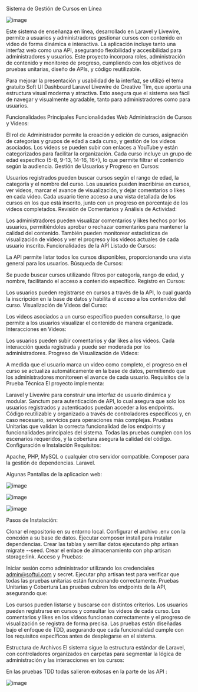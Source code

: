 Sistema de Gestión de Cursos en Línea

![image](https://github.com/user-attachments/assets/a4e5a857-7c0d-4db7-9982-36ddd26012aa)



Este sistema de enseñanza en línea, desarrollado en Laravel y Livewire, permite a usuarios y administradores gestionar cursos con contenido en video de forma dinámica e interactiva. La aplicación incluye tanto una interfaz web como una API, asegurando flexibilidad y accesibilidad para administradores y usuarios. Este proyecto incorpora roles, administración de contenido y monitoreo de progreso, cumpliendo con los objetivos de pruebas unitarias, diseño de APIs, y código reutilizable.

Para mejorar la presentación y usabilidad de la interfaz, se utilizó el tema gratuito Soft UI Dashboard Laravel Livewire de Creative Tim, que aporta una estructura visual moderna y atractiva. Esto asegura que el sistema sea fácil de navegar y visualmente agradable, tanto para administradores como para usuarios.

Funcionalidades Principales
Funcionalidades Web
Administración de Cursos y Videos:

El rol de Administrador permite la creación y edición de cursos, asignación de categorías y grupos de edad a cada curso, y gestión de los videos asociados.
Los videos se pueden subir con enlaces a YouTube y están categorizados para facilitar la organización.
Cada curso incluye un grupo de edad específico (5-8, 9-13, 14-16, 16+), lo que permite filtrar el contenido según la audiencia.
Gestión de Usuarios y Progreso en Cursos:

Usuarios registrados pueden buscar cursos según el rango de edad, la categoría y el nombre del curso.
Los usuarios pueden inscribirse en cursos, ver videos, marcar el avance de visualización, y dejar comentarios o likes en cada video.
Cada usuario tiene acceso a una vista detallada de los cursos en los que está inscrito, junto con un progreso en porcentaje de los videos completados.
Revisión de Comentarios y Análisis de Actividad:

Los administradores pueden visualizar comentarios y likes hechos por los usuarios, permitiéndoles aprobar o rechazar comentarios para mantener la calidad del contenido.
También pueden monitorear estadísticas de visualización de videos y ver el progreso y los videos actuales de cada usuario inscrito.
Funcionalidades de la API
Listado de Cursos:

La API permite listar todos los cursos disponibles, proporcionando una vista general para los usuarios.
Búsqueda de Cursos:

Se puede buscar cursos utilizando filtros por categoría, rango de edad, y nombre, facilitando el acceso a contenido específico.
Registro en Cursos:

Los usuarios pueden registrarse en cursos a través de la API, lo cual guarda la inscripción en la base de datos y habilita el acceso a los contenidos del curso.
Visualización de Videos del Curso:

Los videos asociados a un curso específico pueden consultarse, lo que permite a los usuarios visualizar el contenido de manera organizada.
Interacciones en Videos:

Los usuarios pueden subir comentarios y dar likes a los videos. Cada interacción queda registrada y puede ser moderada por los administradores.
Progreso de Visualización de Videos:

A medida que el usuario marca un video como completo, el progreso en el curso se actualiza automáticamente en la base de datos, permitiendo que los administradores monitoreen el avance de cada usuario.
Requisitos de la Prueba Técnica
El proyecto implementa:

Laravel y Livewire para construir una interfaz de usuario dinámica y modular.
Sanctum para autenticación de API, lo cual asegura que solo los usuarios registrados y autenticados puedan acceder a los endpoints.
Código reutilizable y organizado a través de controladores específicos y, en caso necesario, servicios para operaciones más complejas.
Pruebas Unitarias que validan la correcta funcionalidad de los endpoints y funcionalidades principales del sistema. Todas las pruebas cumplen con los escenarios requeridos, y la cobertura asegura la calidad del código.
Configuración e Instalación
Requisitos:

Apache, PHP, MySQL o cualquier otro servidor compatible.
Composer para la gestión de dependencias.
Laravel.


Algunas Pantallas de la aplicacion web:


![image](https://github.com/user-attachments/assets/9e3c5b87-5156-4529-9fd6-4d06b0e6023f)


![image](https://github.com/user-attachments/assets/6121311c-1881-432b-824d-bc66fd06bb93)

![image](https://github.com/user-attachments/assets/13491eaf-d72e-49a7-ae4e-73242ad4479e)

Pasos de Instalación:



Clonar el repositorio en su entorno local.
Configurar el archivo .env con la conexión a su base de datos.
Ejecutar composer install para instalar dependencias.
Crear las tablas y semillar datos ejecutando php artisan migrate --seed.
Crear el enlace de almacenamiento con php artisan storage:link.
Acceso y Pruebas:

Iniciar sesión como administrador utilizando los credenciales admin@softui.com y secret.
Ejecutar php artisan test para verificar que todas las pruebas unitarias están funcionando correctamente.
Pruebas Unitarias y Cobertura
Las pruebas cubren los endpoints de la API, asegurando que:

Los cursos pueden listarse y buscarse con distintos criterios.
Los usuarios pueden registrarse en cursos y consultar los videos de cada curso.
Los comentarios y likes en los videos funcionan correctamente y el progreso de visualización se registra de forma precisa.
Las pruebas están diseñadas bajo el enfoque de TDD, asegurando que cada funcionalidad cumple con los requisitos específicos antes de desplegarse en el sistema.

Estructura de Archivos
El sistema sigue la estructura estándar de Laravel, con controladores organizados en carpetas para segmentar la lógica de administración y las interacciones en los cursos:

En las pruebas TDD todas salieron exitosas en la parte de las API :

![image](https://github.com/user-attachments/assets/9d09f5bd-9683-410f-a025-96a4a10f01bb)


